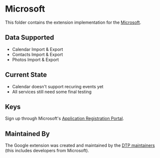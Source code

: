 # Microsoft
This folder contains the extension implementation for the
[Microsoft](https://www.microsoft.com).

## Data Supported

 - Calendar Import & Export
 - Contacts Import & Export
 - Photos Import & Export

## Current State

 - Calendar doesn't support recuring events yet
 - All services still need some final testing

## Keys

Sign up through Microsoft's [Application Registration Portal](https://apps.dev.microsoft.com/).

## Maintained By

The Google extension was created and maintained by the
[DTP maintainers](mailto:portability-maintainers@googlegroups.com)
(this includes developers from Microsoft).
